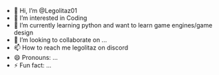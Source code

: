 - 👋 Hi, I’m @Legolitaz01
- 👀 I’m interested in Coding
- 🌱 I’m currently learning python and want to learn game engines/game design
- 💞️ I’m looking to collaborate on ...
- 📫 How to reach me legolitaz on discord
- 😄 Pronouns: ...
- ⚡ Fun fact: ...

<!---
Legolitaz01/Legolitaz01 is a ✨ special ✨ repository because its `README.md` (this file) appears on your GitHub profile.
You can click the Preview link to take a look at your changes.
--->
